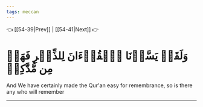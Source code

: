 ```yaml
---
tags: meccan
---
```


👈 [[54-39|Prev]] | [[54-41|Next]] 👉

# وَلَقَدۡ يَسَّرۡنَا ٱلۡقُرۡءَانَ لِلذِّكۡرِ فَهَلۡ مِن مُّدَّكِرٖ

And We have certainly made the Qur'an easy for remembrance, so is there any who will remember

---

